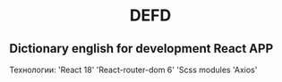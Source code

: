 <h1 align="center">DEFD</h1>
<h2>Dictionary english for development React APP</h2>


Технологии:
'React 18'
'React-router-dom 6'
'Scss modules
'Axios'
